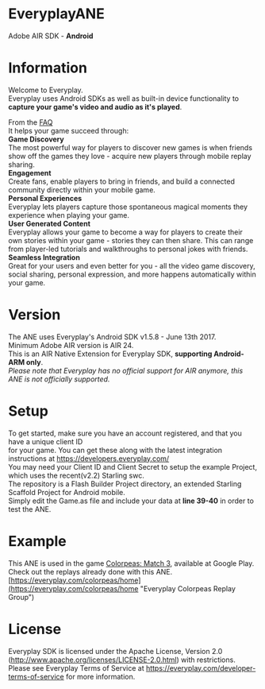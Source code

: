 ﻿# EveryplayANE
Adobe AIR SDK - **Android**

# Information
Welcome to Everyplay.  
Everyplay uses Android SDKs as well as built-in device functionality to **capture your game's video and audio as it's played**.  

From the [FAQ](https://developers.everyplay.com/documentation/Frequently-asked-questions.md "Everyplay's FAQ")  
It helps your game succeed through:  
**Game Discovery**  
The most powerful way for players to discover new games is when friends show off the games they love - acquire new players through mobile replay sharing.  
**Engagement**  
Create fans, enable players to bring in friends, and build a connected community directly within your mobile game.  
**Personal Experiences**  
Everyplay lets players capture those spontaneous magical moments they experience when playing your game.  
**User Generated Content**  
Everyplay allows your game to become a way for players to create their own stories within your game - stories they can then share. This can range from player-led tutorials and walkthroughs to personal jokes with friends.  
**Seamless Integration**  
Great for your users and even better for you - all the video game discovery, social sharing, personal expression, and more happens automatically within your game.  

# Version
The ANE uses Everyplay's Android SDK v1.5.8 - June 13th 2017.  
Minimum Adobe AIR version is AIR 24.  
This is an AIR Native Extension for Everyplay SDK, **supporting Android-ARM only**.  
*Please note that Everyplay has no official support for AIR anymore, this ANE is not officially supported.*  

# Setup
To get started, make sure you have an account registered, and that you have a unique client ID  
for your game. You can get these along with the latest integration instructions at https://developers.everyplay.com/  
You may need your Client ID and Client Secret to setup the example Project, which uses the recent(v2.2) Starling swc.  
The repository is a Flash Builder Project directory, an extended Starling Scaffold Project for Android mobile.  
Simply edit the Game.as file and include your data at **line 39-40** in order to test the ANE.  

# Example
This ANE is used in the game [Colorpeas: Match 3](https://play.google.com/store/apps/details?id=air.com.playcolorpeas.colorpeas "Colorpeas: Match 3 Android Game"), available at Google Play.  
Check out the replays already done with this ANE. [https://everyplay.com/colorpeas/home](https://everyplay.com/colorpeas/home "Everyplay Colorpeas Replay Group")  

# License
Everyplay SDK is licensed under the Apache License, Version 2.0 (http://www.apache.org/licenses/LICENSE-2.0.html) with restrictions.  
Please see Everyplay Terms of Service at https://everyplay.com/developer-terms-of-service for more information.  

